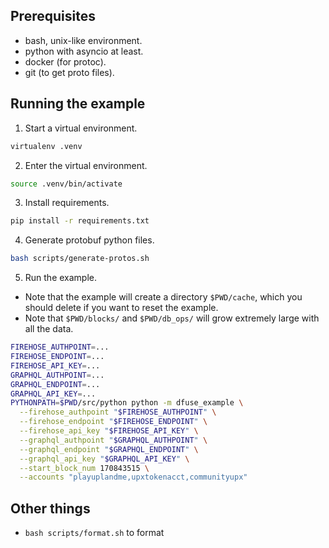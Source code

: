 

## Prerequisites

* bash, unix-like environment.
* python with asyncio at least.
* docker (for protoc).
* git (to get proto files).

## Running the example

1. Start a virtual environment.

  ```bash
  virtualenv .venv
  ```
2. Enter the virtual environment.

  ```bash
  source .venv/bin/activate
  ```
3. Install requirements.

  ```bash
  pip install -r requirements.txt
  ```
4. Generate protobuf python files.

  ```bash
  bash scripts/generate-protos.sh
  ```
5. Run the example.

  * Note that the example will create a directory `$PWD/cache`, which you should delete if you want to reset the example.
  * Note that `$PWD/blocks/` and `$PWD/db_ops/` will grow extremely large with all the data.
  
  ```bash
  FIREHOSE_AUTHPOINT=...
  FIREHOSE_ENDPOINT=...
  FIREHOSE_API_KEY=...
  GRAPHQL_AUTHPOINT=...
  GRAPHQL_ENDPOINT=...
  GRAPHQL_API_KEY=...
  PYTHONPATH=$PWD/src/python python -m dfuse_example \
    --firehose_authpoint "$FIREHOSE_AUTHPOINT" \
    --firehose_endpoint "$FIREHOSE_ENDPOINT" \
    --firehose_api_key "$FIREHOSE_API_KEY" \
    --graphql_authpoint "$GRAPHQL_AUTHPOINT" \
    --graphql_endpoint "$GRAPHQL_ENDPOINT" \
    --graphql_api_key "$GRAPHQL_API_KEY" \
    --start_block_num 170843515 \
    --accounts "playuplandme,upxtokenacct,communityupx"
  ```

## Other things

* `bash scripts/format.sh` to format